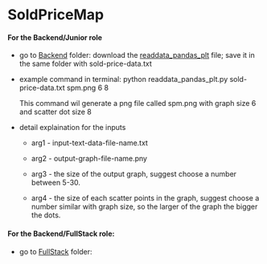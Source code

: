 # SoldPriceMap
#### For the Backend/Junior role

- go to [Backend](Backend) folder:
  download the [readdata_pandas_plt](Backend/readdata_pandas_plt.py) file;
  save it in the same folder with sold-price-data.txt 
  
- example command in terminal: 
  python readdata_pandas_plt.py sold-price-data.txt spm.png 6 8
  
  This command wil generate a png file called spm.png with graph size 6 and scatter dot size 8

- detail explaination for the inputs

    * arg1 -  input-text-data-file-name.txt
    * arg2 -  output-graph-file-name.pny
    * arg3 -  the size of the output graph,
            suggest choose a number between 5-30.
           
    * arg4 -  the size of each scatter points in the graph,
            suggest choose a number similar with graph size,
            so the larger of the graph the bigger the dots.

#### For the Backend/FullStack role:
- go to [FullStack](FullStack) folder:
